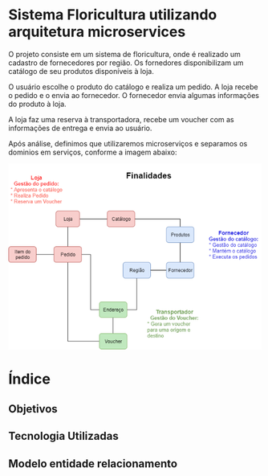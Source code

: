 # Sistema Floricultura utilizando arquitetura microservices

  O projeto consiste em um sistema de floricultura, onde é realizado um cadastro de fornecedores por região. Os fornedores disponibilizam  um catálogo de seu produtos disponíveis à loja.
  
  O usuário escolhe o produto do catálogo e realiza um pedido. A loja recebe o pedido e o envia ao fornecedor. O fornecedor envia algumas informações do produto à loja.
  
  A loja faz uma reserva à transportadora, recebe um voucher com as informações de entrega e envia ao usuário.
  
  Após análise, definimos que utilizaremos microserviços e separamos os dominios em serviços, conforme a imagem abaixo:
  
  ![Finalidades](https://github.com/Microservices-Floricultura-Spring-Cloud/documentacao/blob/master/Finalidades.png)
  
  
# Índice

## Objetivos

## Tecnologia Utilizadas

## Modelo entidade relacionamento
